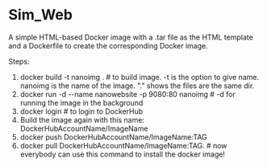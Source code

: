 # Sim_Web
A simple HTML-based Docker image with a .tar file as the HTML template and a Dockerfile to create the corresponding Docker image.

Steps:
1) docker build -t nanoimg .  # to build image. -t is the option to give name. nanoimg is the name of the image. "." shows the files are the same dir.
2) docker run -d --name nanowebsite -p 9080:80 nanoimg  # -d for running the image in the background
3) docker login  # to login to DockerHub
4) Build the image again with this name: DockerHubAccountName/ImageName
5) docker push DockerHubAccountName/ImageName:TAG
6) docker pull DockerHubAccountName/ImageName:TAG. # now everybody can use this command to install the docker image!


